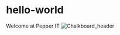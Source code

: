 # hello-world
Welcome at Pepper IT
![Chalkboard_header](https://user-images.githubusercontent.com/80220595/110943855-fca65380-833b-11eb-8453-bce5f94eb0fc.jpg)

